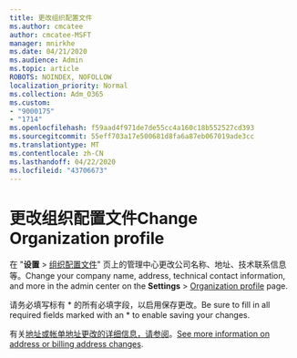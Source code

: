 ```yaml
---
title: 更改组织配置文件
ms.author: cmcatee
author: cmcatee-MSFT
manager: mnirkhe
ms.date: 04/21/2020
ms.audience: Admin
ms.topic: article
ROBOTS: NOINDEX, NOFOLLOW
localization_priority: Normal
ms.collection: Adm_O365
ms.custom:
- "9000175"
- "1714"
ms.openlocfilehash: f59aad4f971de7de55cc4a160c18b552527cd393
ms.sourcegitcommit: 55eff703a17e500681d8fa6a87eb067019ade3cc
ms.translationtype: MT
ms.contentlocale: zh-CN
ms.lasthandoff: 04/22/2020
ms.locfileid: "43706673"
---
```

# <a name="change-organization-profile"></a><span data-ttu-id="eb17c-102">更改组织配置文件</span><span class="sxs-lookup"><span data-stu-id="eb17c-102">Change Organization profile</span></span>

<span data-ttu-id="eb17c-103">在 "**设置** > [组织配置文件](https://go.microsoft.com/fwlink/p/?linkid=2067339)" 页上的管理中心更改公司名称、地址、技术联系信息等。</span><span class="sxs-lookup"><span data-stu-id="eb17c-103">Change your company name, address, technical contact information, and more in the admin center on the **Settings** > [Organization profile](https://go.microsoft.com/fwlink/p/?linkid=2067339) page.</span></span>

<span data-ttu-id="eb17c-104">请务必填写标有 \* 的所有必填字段，以启用保存更改。</span><span class="sxs-lookup"><span data-stu-id="eb17c-104">Be sure to fill in all required fields marked with an \* to enable saving your changes.</span></span>

<span data-ttu-id="eb17c-105">有关[地址或帐单地址更改的详细信息，请参阅](https://docs.microsoft.com/office365/admin/manage/change-address-contact-and-more)。</span><span class="sxs-lookup"><span data-stu-id="eb17c-105">[See more information on address or billing address changes](https://docs.microsoft.com/office365/admin/manage/change-address-contact-and-more).</span></span>